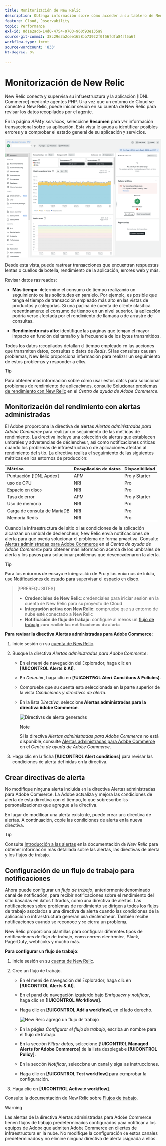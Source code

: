 ```yaml
---
title: Monitorización de New Relic
description: Obtenga información sobre cómo acceder a su tablero de New Relic y analizar los datos de su proyecto de Adobe Commerce en la nube.
feature: Cloud, Observability
topic: Performance
exl-id: 8d1e2ad6-14d0-4754-9703-960d93e135a9
source-git-commit: 38c29e3a2cee1658bb73922f0f56fdfa84af5a6f
workflow-type: tm+mt
source-wordcount: '833'
ht-degree: 0%

---
```


# Monitorización de New Relic

New Relic conecta y supervisa su infraestructura y la aplicación [!DNL Commerce] mediante agentes PHP. Una vez que un entorno de Cloud se conecte a New Relic, puede iniciar sesión en su cuenta de New Relic para revisar los datos recopilados por el agente.

En la página _APM y servicios_, seleccione **Resumen** para ver información transaccional sobre su aplicación. Esta vista le ayuda a identificar posibles errores y a comprobar el estado general de su aplicación y servicios.

![Página de información general de New Relic del proyecto en la nube](../../assets/new-relic/dashboard.png)

Desde esta vista, puede rastrear transacciones que encuentran respuestas lentas o cuellos de botella, rendimiento de la aplicación, errores web y más.

Revisar datos rastreados:

- **Más tiempo**: determine el consumo de tiempo realizando un seguimiento de las solicitudes en paralelo. Por ejemplo, es posible que tenga el tiempo de transacción empleado más alto en las vistas de productos y categorías. Si una página de cuenta de cliente clasifica repentinamente el consumo de tiempo en un nivel superior, la aplicación podría verse afectada por el rendimiento de llamada o de arrastre de consultas.

- **Rendimiento más alto**: identifique las páginas que tengan el mayor impacto en función del tamaño y la frecuencia de los bytes transmitidos.

Todos los datos recopilados detallan el tiempo empleado en las acciones que transmiten datos, consultas o datos de _Redis_. Si las consultas causan problemas, New Relic proporciona información para realizar un seguimiento de estos problemas y responder a ellos.

>[!TIP]
>
>Para obtener más información sobre cómo usar estos datos para solucionar problemas de rendimiento de aplicaciones, consulte [Solucionar problemas de rendimiento con New Relic](https://experienceleague.adobe.com/docs/commerce-knowledge-base/kb/troubleshooting/miscellaneous/troubleshoot-performance-using-new-relic-on-magento-commerce.html) en el _Centro de ayuda de Adobe Commerce_.

## Monitorización del rendimiento con alertas administradas

El Adobe proporciona la directiva de alertas _Alertas administradas para Adobe Commerce_ para realizar un seguimiento de las métricas de rendimiento. La directiva incluye una colección de alertas que establecen umbrales y advertencias de déclencheur, así como notificaciones críticas cuando los problemas de infraestructura o de aplicaciones afectan al rendimiento del sitio. La directiva realiza el seguimiento de las siguientes métricas en los entornos de producción:

| Métrica | Recopilación de datos | Disponibilidad |
|:-------------------|:----------------|:----------------|
| Puntuación [!DNL Apdex] | APM | Pro y Starter |
| uso de CPU | NRI | Pro |
| Espacio en disco | NRI | Pro |
| Tasa de error | APM | Pro y Starter |
| Uso de memoria | NRI | Pro |
| Carga de consulta de MariaDB | NRI | Pro |
| Memoria Redis | NRI | Pro |

Cuando la infraestructura del sitio o las condiciones de la aplicación alcanzan un umbral de déclencheur, New Relic envía notificaciones de alerta para que pueda solucionar el problema de forma proactiva. Consulte [Alertas administradas para Adobe Commerce](https://experienceleague.adobe.com/docs/commerce-knowledge-base/kb/support-tools/managed-alerts/managed-alerts-for-magento-commerce.html) en el _Centro de ayuda de Adobe Commerce_ para obtener más información acerca de los umbrales de alerta y los pasos para solucionar problemas que desencadenaron la alerta.

>[!TIP]
>
>Para los entornos de ensayo e integración de Pro y los entornos de inicio, use [Notificaciones de estado](../integrations/health-notifications.md) para supervisar el espacio en disco.

>[!PREREQUISITES]
>
>- **Credenciales de New Relic**: credenciales para iniciar sesión en la cuenta de New Relic para su proyecto de Cloud
>- **Integración activa con New Relic**: compruebe que su entorno de nube esté conectado a New Relic
>- **Notificación de flujo de trabajo**: configure al menos un [flujo de trabajo](#set-up-a-workflow-for-notifications) para recibir las notificaciones de alerta

**Para revisar la directiva Alertas administradas para Adobe Commerce**:

1. Inicie sesión en su [cuenta de New Relic](https://login.newrelic.com/login).

1. Busque la directiva _Alertas administradas para Adobe Commerce_:

   - En el menú de navegación del Explorador, haga clic en **[!UICONTROL Alerts & AI]**.

   - En _Detectar_, haga clic en **[!UICONTROL Alert Conditions & Policies]**.

   - Compruebe que su cuenta está seleccionada en la parte superior de la vista _Condiciones y directivas de alerta_.

   - En la lista _Directiva_, seleccione **Alertas administradas para la directiva Adobe Commerce**.

     ![Directivas de alerta generadas](../../assets/new-relic/managed-alerts-policy.png)

     >[!NOTE]
     >
     >Si la directiva _Alertas administradas para Adobe Commerce_ no está disponible, consulte [Alertas administradas para Adobe Commerce](https://experienceleague.adobe.com/docs/commerce-knowledge-base/kb/support-tools/managed-alerts/managed-alerts-for-magento-commerce.html) en el _Centro de ayuda de Adobe Commerce_.

1. Haga clic en la ficha **[!UICONTROL Alert conditions]** para revisar las condiciones de alerta definidas en la directiva.

## Crear directivas de alerta

No modifique ninguna alerta incluida en la directiva Alertas administradas para Adobe Commerce. La Adobe actualiza y mejora las condiciones de alerta de esta directiva con el tiempo, lo que sobrescribe las personalizaciones que agregue a la directiva.

En lugar de modificar una alerta existente, puede crear una directiva de alertas. A continuación, copie las condiciones de alerta en la nueva directiva.

>[!TIP]
>
>Consulte [Introducción a las alertas](https://docs.newrelic.com/docs/alerts/overview/) en la documentación de _New Relic_ para obtener información más detallada sobre las alertas, las directivas de alerta y los flujos de trabajo.

## Configuración de un flujo de trabajo para notificaciones

Ahora puede configurar un _flujo de trabajo_, anteriormente denominado canal de notificación, para recibir notificaciones sobre el rendimiento del sitio basadas en datos filtrados, como una directiva de alertas. Las notificaciones sobre problemas de rendimiento se dirigen a todos los flujos de trabajo asociados a una directiva de alerta cuando las condiciones de la aplicación o infraestructura generan una déclencheur. También recibe notificaciones cuando se reconoce y se cierra un problema.

New Relic proporciona plantillas para configurar diferentes tipos de notificaciones de flujo de trabajo, como correo electrónico, Slack, PagerDuty, webhooks y mucho más.

**Para configurar un flujo de trabajo**:

1. Inicie sesión en su [cuenta de New Relic](https://login.newrelic.com/login).

1. Cree un flujo de trabajo.

   - En el menú de navegación del Explorador, haga clic en **[!UICONTROL Alerts & AI]**.

   - En el panel de navegación izquierdo bajo _Enriquecer y notificar_, haga clic en **[!UICONTROL Workflows]**.

   - Haga clic en **[!UICONTROL Add a workflow]**, en el lado derecho.

     ![New Relic agregó un flujo de trabajo](../../assets/new-relic/add-a-workflow.png)

   - En la página _Configurar el flujo de trabajo_, escriba un nombre para el flujo de trabajo.

   - En la sección _Filtrar datos_, seleccione **[!UICONTROL Managed Alerts for Adobe Commerce]** de la lista desplegable **[!UICONTROL Policy]**.

   - En la sección _Notificar_, seleccione un canal y siga las instrucciones.

   - Haga clic en **[!UICONTROL Test workflow]** para comprobar la configuración.

1. Haga clic en **[!UICONTROL Activate workflow]**.

Consulte la documentación de New Relic sobre [Flujos de trabajo](https://docs.newrelic.com/docs/alerts-applied-intelligence/applied-intelligence/incident-workflows/incident-workflows/).

>[!WARNING]
>
>Las alertas de la directiva Alertas administradas para Adobe Commerce tienen flujos de trabajo predeterminados configurados para notificar a los equipos de Adobe que admiten Adobe Commerce en clientes de infraestructura en la nube. No modifique la configuración de estos canales predeterminados y no elimine ninguna directiva de alerta asignada a ellos.

